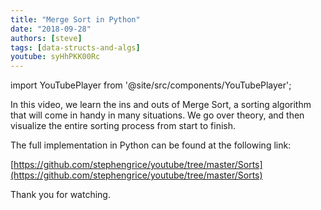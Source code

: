 ```yaml
---
title: "Merge Sort in Python"
date: "2018-09-28"
authors: [steve]
tags: [data-structs-and-algs]
youtube: syHhPKK00Rc
---
```


import YouTubePlayer from '@site/src/components/YouTubePlayer';

<YouTubePlayer youtubeLink={frontmatter.youtube} />

In this video, we learn the ins and outs of Merge Sort, a sorting algorithm that will come in handy in many situations.  We go over theory, and then visualize the entire sorting process from start to finish.

<!--truncate-->

The full implementation in Python can be found at the following link:

[https://github.com/stephengrice/youtube/tree/master/Sorts](https://github.com/stephengrice/youtube/tree/master/Sorts)

Thank you for watching.